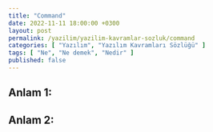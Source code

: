 ```yaml
---
title: "Command"
date: 2022-11-11 18:00:00 +0300
layout: post
permalink: /yazilim/yazilim-kavramlar-sozluk/command
categories: [ "Yazılım", "Yazılım Kavramları Sözlüğü" ]
tags: [ "Ne", "Ne demek", "Nedir" ]
published: false
---
```


## Anlam 1:

## Anlam 2:
